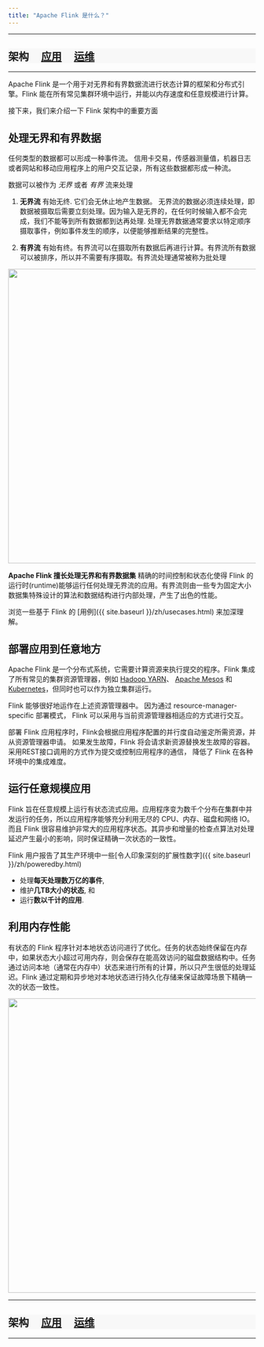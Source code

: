 ```yaml
---
title: "Apache Flink 是什么？"
---
```


<hr/>
<div class="row">
  <div class="col-sm-12" style="background-color: #f8f8f8;">
    <h2>
      架构 &nbsp;
      <span class="glyphicon glyphicon-chevron-right"></span> &nbsp;
      <a href="{{ site.baseurl }}/zh/flink-applications.html">应用</a> &nbsp;
      <span class="glyphicon glyphicon-chevron-right"></span> &nbsp;
      <a href="{{ site.baseurl }}/zh/flink-operations.html">运维</a>
    </h2>
  </div>
</div>
<hr/>

Apache Flink 是一个用于对无界和有界数据流进行状态计算的框架和分布式引擎。Flink 能在所有常见集群环境中运行，并能以内存速度和任意规模进行计算。

接下来，我们来介绍一下 Flink 架构中的重要方面

<!--
<div class="row front-graphic">
  <img src="{{ site.baseurl }}/img/flink-home-graphic-update3.png" width="800px" />
</div>
-->

## 处理无界和有界数据

任何类型的数据都可以形成一种事件流。 信用卡交易，传感器测量值，机器日志或者网站和移动应用程序上的用户交互记录，所有这些数据都形成一种流。

数据可以被作为 *无界* 或者 *有界* 流来处理 

1. **无界流** 有始无终. 它们会无休止地产生数据。 无界流的数据必须连续处理，即数据被摄取后需要立刻处理。因为输入是无界的，在任何时候输入都不会完成，我们不能等到所有数据都到达再处理. 处理无界数据通常要求以特定顺序摄取事件，例如事件发生的顺序，以便能够推断结果的完整性。

2. **有界流** 有始有终。有界流可以在摄取所有数据后再进行计算。有界流所有数据可以被排序，所以并不需要有序摄取。有界流处理通常被称为批处理

<div class="row front-graphic">
  <img src="{{ site.baseurl }}/img/bounded-unbounded.png" width="600px" />
</div>

**Apache Flink 擅长处理无界和有界数据集** 精确的时间控制和状态化使得 Flink 的运行时(runtime)能够运行任何处理无界流的应用。有界流则由一些专为固定大小数据集特殊设计的算法和数据结构进行内部处理，产生了出色的性能。

浏览一些基于 Flink 的 [用例]({{ site.baseurl }}/zh/usecases.html) 来加深理解。

## 部署应用到任意地方

Apache Flink 是一个分布式系统，它需要计算资源来执行提交的程序。Flink 集成了所有常见的集群资源管理器，例如 [Hadoop YARN](https://hadoop.apache.org/docs/stable/hadoop-yarn/hadoop-yarn-site/YARN.html)、 [Apache Mesos](https://mesos.apache.org) 和 [Kubernetes](https://kubernetes.io/)，但同时也可以作为独立集群运行。

Flink 能够很好地运作在上述资源管理器中。 因为通过 resource-manager-specific 部署模式， Flink 可以采用与当前资源管理器相适应的方式进行交互。

部署 Flink 应用程序时，Flink会根据应用程序配置的并行度自动鉴定所需资源，并从资源管理器申请。 如果发生故障，Flink 将会请求新资源替换发生故障的容器。 采用REST接口调用的方式作为提交或控制应用程序的通信， 降低了 Flink 在各种环境中的集成难度。

<!-- Add this section once library deployment mode is supported. -->
<!--

Flink 提供了两种应用程序部署模式，即 *框架模式* 和 *库模式*

* 在 **框架部署模式** 中，客户端将 Flink 应用程序提交到一个 运行中的 Flink 服务中，由该服务负责执行提交的应用程序。在查询引擎系统和数据库系统等众多大数据处理框架中，这是一种很通用的部署方式。

* 在 **库部署模式中**，Flink 应用程序与 Flink 主可执行程序一起打包成 (Docker) 映像。另一个独立于作业的映像包含可执行的 Flink 工作程序。当从作业映像启动容器时，将启动 Flink 主进程并自动加载嵌入的应用程序。从工作镜像启动的容器，引导 Flink 工作进程自动连接到主进程。容器管理器（比如 Kubernetes）监控正在运行的容器并自动重启失败的容器。在着中国模式下，你不需要在集群中安装和维护 Flink 服务。只需将 Flink 作为库打包到应用程序中。这种模型在部署微服务时非常流行。

<div class="row front-graphic">
  <img src="{{ site.baseurl }}/img/deployment-modes.png" width="600px" />
</div>

-->

## 运行任意规模应用

Flink 旨在任意规模上运行有状态流式应用。应用程序变为数千个分布在集群中并发运行的任务，所以应用程序能够充分利用无尽的 CPU、内存、磁盘和网络 IO。而且 Flink 很容易维护非常大的应用程序状态。其异步和增量的检查点算法对处理延迟产生最小的影响，同时保证精确一次状态的一致性。

Flink 用户报告了其生产环境中一些[令人印象深刻的扩展性数字]({{ site.baseurl }}/zh/poweredby.html)

* 处理**每天处理数万亿的事件**,
* 维护**几TB大小的状态**, 和
* 运行**数以千计的应用**.

## 利用内存性能

有状态的 Flink 程序针对本地状态访问进行了优化。任务的状态始终保留在内存中，如果状态大小超过可用内存，则会保存在能高效访问的磁盘数据结构中。任务通过访问本地（通常在内存中）状态来进行所有的计算，所以只产生很低的处理延迟。Flink 通过定期和异步地对本地状态进行持久化存储来保证故障场景下精确一次的状态一致性。
<div class="row front-graphic">
  <img src="{{ site.baseurl }}/img/local-state.png" width="600px" />
</div>

<hr/>
<div class="row">
  <div class="col-sm-12" style="background-color: #f8f8f8;">
    <h2>
      架构 &nbsp;
      <span class="glyphicon glyphicon-chevron-right"></span> &nbsp;
      <a href="{{ site.baseurl }}/zh/flink-applications.html">应用</a> &nbsp;
      <span class="glyphicon glyphicon-chevron-right"></span> &nbsp;
      <a href="{{ site.baseurl }}/zh/flink-operations.html">运维</a>
    </h2>
  </div>
</div>
<hr/>
